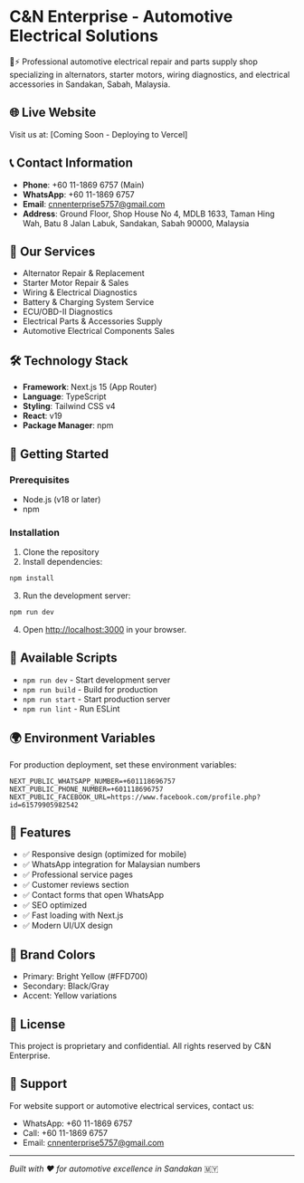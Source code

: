 # C&N Enterprise - Automotive Electrical Solutions

🚗⚡ Professional automotive electrical repair and parts supply shop specializing in alternators, starter motors, wiring diagnostics, and electrical accessories in Sandakan, Sabah, Malaysia.

## 🌐 Live Website

Visit us at: [Coming Soon - Deploying to Vercel]

## 📞 Contact Information

- **Phone**: +60 11-1869 6757 (Main)
- **WhatsApp**: +60 11-1869 6757
- **Email**: cnnenterprise5757@gmail.com
- **Address**: Ground Floor, Shop House No 4, MDLB 1633, Taman Hing Wah, Batu 8 Jalan Labuk, Sandakan, Sabah 90000, Malaysia

## 🔧 Our Services

- Alternator Repair & Replacement
- Starter Motor Repair & Sales  
- Wiring & Electrical Diagnostics
- Battery & Charging System Service
- ECU/OBD-II Diagnostics
- Electrical Parts & Accessories Supply
- Automotive Electrical Components Sales

## 🛠️ Technology Stack

- **Framework**: Next.js 15 (App Router)
- **Language**: TypeScript
- **Styling**: Tailwind CSS v4
- **React**: v19
- **Package Manager**: npm

## 🚀 Getting Started

### Prerequisites
- Node.js (v18 or later)
- npm

### Installation

1. Clone the repository
2. Install dependencies:
```bash
npm install
```

3. Run the development server:
```bash
npm run dev
```

4. Open [http://localhost:3000](http://localhost:3000) in your browser.

## 📝 Available Scripts

- `npm run dev` - Start development server
- `npm run build` - Build for production
- `npm run start` - Start production server
- `npm run lint` - Run ESLint

## 🌍 Environment Variables

For production deployment, set these environment variables:

```env
NEXT_PUBLIC_WHATSAPP_NUMBER=+601118696757
NEXT_PUBLIC_PHONE_NUMBER=+601118696757
NEXT_PUBLIC_FACEBOOK_URL=https://www.facebook.com/profile.php?id=61579905982542
```

## 📱 Features

- ✅ Responsive design (optimized for mobile)
- ✅ WhatsApp integration for Malaysian numbers
- ✅ Professional service pages
- ✅ Customer reviews section
- ✅ Contact forms that open WhatsApp
- ✅ SEO optimized
- ✅ Fast loading with Next.js
- ✅ Modern UI/UX design

## 🎨 Brand Colors

- Primary: Bright Yellow (#FFD700)
- Secondary: Black/Gray
- Accent: Yellow variations

## 📄 License

This project is proprietary and confidential. All rights reserved by C&N Enterprise.

## 🤝 Support

For website support or automotive electrical services, contact us:
- WhatsApp: +60 11-1869 6757
- Call: +60 11-1869 6757
- Email: cnnenterprise5757@gmail.com

---

*Built with ❤️ for automotive excellence in Sandakan* 🇲🇾
